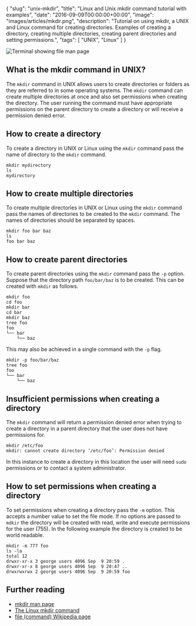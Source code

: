 {
  "slug": "unix-mkdir",
  "title": "Linux and Unix mkdir command tutorial with examples",
  "date": "2016-09-09T00:00:00+00:00",
  "image": "images/articles/mkdir.png",
  "description": "Tutorial on using mkdir, a UNIX and Linux command for creating directories. Examples of creating a directory, creating multiple directories, creating parent directories and setting permissions.",
  "tags": [
    "UNIX",
    "Linux"
  ]
}

![Terminal showing file man page][2]

## What is the mkdir command in UNIX?

The `mkdir` command in UNIX allows users to create directories or folders as they are referred to in some operating systems. The `mkdir` command can create multiple directories at once and also set permissions when creating the directory. The user running the command must have appropriate permissions on the parent directory to create a directory or will receive a permission denied error. 


## How to create a directory

To create a directory in UNIX or Linux using the `mkdir` command pass the name of directory to the `mkdir` command.

    mkdir mydirectory
    ls
    mydirectory
  
## How to create multiple directories

To create multiple directories in UNIX or Linux using the `mkdir` command pass the names of directories to be created to the `mkdir` command. The names of directories should be separated by spaces.

    mkdir foo bar baz
    ls
    foo bar baz
    
## How to create parent directories

To create parent directories using the `mkdir` command pass the `-p` option. Suppose that the directory path `foo/bar/baz` is to be created. This can be created with `mkdir` as follows.

    mkdir foo
    cd foo
    mkdir bar
    cd bar
    mkdir baz
    tree foo
    foo
    └── bar
        └── baz


This may also be achieved in a single command with the `-p` flag.

    mkdir -p foo/bar/baz
    tree foo
    foo
    └── bar
        └── baz

## Insufficient permissions when creating a directory

The `mkdir` command will return a permission denied error when trying to create a directory in a parent directory that the user does not have permissions for.

    mkdir /etc/foo
    mkdir: cannot create directory ‘/etc/foo’: Permission denied

In this instance to create a directory in this location the user will need `sudo` permissions or to contact a system administrator.
    
## How to set permissions when creating a directory

To set permissions when creating a directory pass the `-m` option. This accepts a number value to set the file mode. If no options are passed to `mdkir` the directory will be created with read, write and execute permissions for the user (755). 
In the following example the directory is created to be world readable.

    mkdir -m 777 foo
    ls -la
    total 12
    drwxr-xr-x 3 george users 4096 Sep  9 20:59 .
    drwxr-xr-x 8 george users 4096 Sep  9 20:47 ..
    drwxrwxrwx 2 george users 4096 Sep  9 20:59 foo


## Further reading 
* [mkdir man page][1]
* [The Linux mkdir command][3]
* [file (command) Wikipedia page][4]

[1]: http://linux.die.net/man/1/mkdir
[2]: /images/articles/mkdir.png "Linux and Unix mkdir command"
[3]: http://ww.linfo.org/mkdir.html
[4]: https://en.wikipedia.org/wiki/Mkdir

